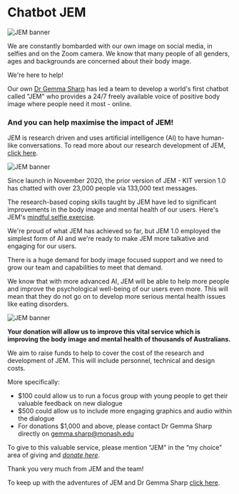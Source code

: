 # Chatbot JEM

![JEM banner](https://d3gu1620mcm00t.cloudfront.net/jem/images/small_JEM_Chatbox_RGB_POSE_01_NO_SPEECH_BUBBLE_3dd4b6dfe9.jpg)

We are constantly bombarded with our own image on social media, in selfies and on the Zoom camera. We know that many people of all genders, ages and backgrounds are concerned about their body image.

We're here to help!

Our own [Dr Gemma Sharp](https://research.monash.edu/en/persons/gemma-sharp) has led a team to develop a world's first chatbot called "JEM" who provides a 24/7 freely available voice of positive body image where people need it most - online.

### And you can help maximise the impact of JEM!

JEM is research driven and uses artificial intelligence (AI) to have human-like conversations. To read more about our research development of JEM, [click here](https://www.jmir.org/2021/6/e27807/).

![JEM banner](https://www.monash.edu/__data/assets/image/0004/2861932/varieties/banner.static.medium.png)

Since launch in November 2020, the prior version of JEM - KIT version 1.0 has chatted with over 23,000 people via 133,000 text messages.

The research-based coping skills taught by JEM have led to significant improvements in the body image and mental health of our users. Here's JEM's [mindful selfie exercise](https://www.youtube.com/watch?v=snuIhZpL-aU&amp;feature=youtu.be).

We're proud of what JEM has achieved so far, but JEM 1.0 employed the simplest form of AI and we're ready to make JEM more talkative and engaging for our users.

There is a huge demand for body image focused support and we need to grow our team and capabilities to meet that demand.

We know that with more advanced AI, JEM will be able to help more people and improve the psychological well-being of our users even more. This will mean that they do not go on to develop more serious mental health issues like eating disorders.

![JEM banner](https://d3gu1620mcm00t.cloudfront.net/jem/images/small_JEM_Chatbox_RGB_POSE_03_7bcd56a552.jpg)

**Your donation will allow us to improve this vital service which is improving the body image and mental health of thousands of Australians.**

We aim to raise funds to help to cover the cost of the research and development of JEM. This will include personnel, technical and design costs.

More specifically:

- $100 could allow us to run a focus group with young people to get their valuable feedback on new dialogue
- $500 could allow us to include more engaging graphics and audio within the dialogue
- For donations $1,000 and above, please contact Dr Gemma Sharp directly on <a href="mailto:gemma.sharp@monash.edu">gemma.sharp@monash.edu</a>

To give to this valuable service, please mention “JEM” in the “my choice” area of giving and [_donate here_](https://alumni-friends.monash.edu/ascendportal/s/maprc).

Thank you very much from JEM and the team!

To keep up with the adventures of JEM and Dr Gemma Sharp [click here](https://twitter.com/gemmasharp11).


<script src="https://www.gstatic.com/dialogflow-console/fast/messenger-cx/bootstrap.js?v=1"></script>
<df-messenger df-cx="true" location="australia-southeast1" chat-title="JEM" chat-icon="https://d3gu1620mcm00t.cloudfront.net/jem/images/thumbnail_JEM_Chatbox_RGB_POSE_01_NO_SPEECH_BUBBLE_3dd4b6dfe9.jpg" agent-id="b975dd3f-8aaa-4873-894e-005afbfd9d6c" language-code="en" intent="WELCOME">
</df-messenger>
